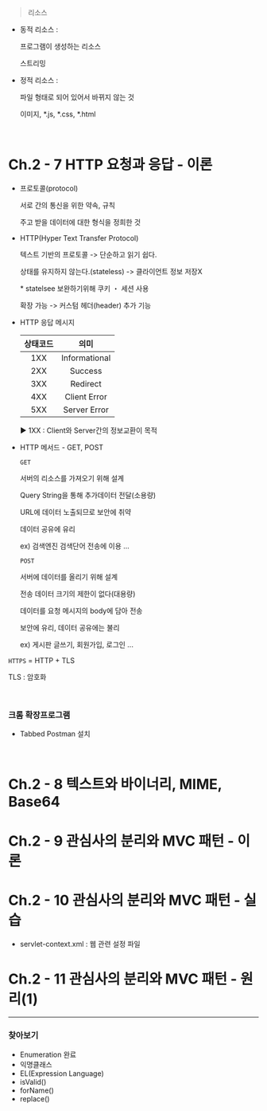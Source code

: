 > 리소스

- 동적 리소스 : 

  프로그램이 생성하는 리소스

  스트리밍

- 정적 리소스 : 

  파일 형태로 되어 있어서 바뀌지 않는 것

  이미지, *.js, *.css, *.html

<br/>

# Ch.2 - 7 HTTP 요청과 응답 - 이론

-  프로토콜(protocol)

    서로 간의 통신을 위한 약속, 규칙

    주고 받을 데이터에 대한 형식을 정희한 것

- HTTP(Hyper Text Transfer Protocol)

    텍스트 기반의 프로토콜 -> 단순하고 읽기 쉽다.

    상태를 유지하지 않는다.(stateless) -> 클라이언트 정보 저장X

    \* statelsee 보완하기위해 쿠키 ・ 세션 사용

    확장 가능 -> 커스텀 헤더(header) 추가 기능

- HTTP 응답 메시지

    | 상태코드 | 의미 |
    |:-----:|:-------------:|
    | 1XX | Informational |
    | 2XX | Success |
    | 3XX | Redirect |
    | 4XX | Client Error |
    | 5XX | Server Error |

    ▶︎ 1XX : Client와 Server간의 정보교환이 목적

- HTTP 메서드 - GET, POST

  `GET`
  
  서버의 리소스를 가져오기 위해 설계

  Query String을 통해 추가데이터 전달(소용량)

  URL에 데이터 노출되므로 보안에 취약

  데이터 공유에 유리

  ex) 검색엔진 검색단어 전송에 이용 ...

  `POST`

  서버에 데이터를 올리기 위해 설계

  전송 데이터 크기의 제한이 없다(대용량)

  데이터를 요청 메시지의 body에 담아 전송

  보안에 유리, 데이터 공유에는 불리

  ex) 게시판 글쓰기, 회원가입, 로그인 ...

`HTTPS` = HTTP + TLS

TLS : 암호화

<br/>

### 크롬 확장프로그램

- Tabbed Postman 설치

<br/>

# Ch.2 - 8 텍스트와 바이너리, MIME, Base64

# Ch.2 - 9 관심사의 분리와 MVC 패턴 - 이론

# Ch.2 - 10 관심사의 분리와 MVC 패턴 - 실습

- servlet-context.xml : 웹 관련 설정 파일

# Ch.2 - 11 관심사의 분리와 MVC 패턴 - 원리(1)




---

### 찾아보기

- Enumeration 완료
- 익명클래스
- EL(Expression Language)
- isValid()
- forName()
- replace()

